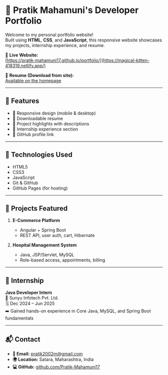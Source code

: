 # 💼 Pratik Mahamuni's Developer Portfolio

Welcome to my personal portfolio website!  
Built using **HTML**, **CSS**, and **JavaScript**, this responsive website showcases my projects, internship experience, and resume.

🔗 **Live Website:**  
[https://pratik-mahamuni17.github.io/portfolio/](https://magical-kitten-418319.netlify.app/)

📄 **Resume (Download from site):**  
[Available on the homepage](https://pratik-mahamuni17.github.io/portfolio/)

---

## 📌 Features

- 🔹 Responsive design (mobile & desktop)
- 🔹 Downloadable resume
- 🔹 Project highlights with descriptions
- 🔹 Internship experience section
- 🔹 GitHub profile link

---

## 🔧 Technologies Used

- HTML5
- CSS3
- JavaScript
- Git & GitHub
- GitHub Pages (for hosting)

---

## 🧠 Projects Featured

1. **E-Commerce Platform**
   - Angular + Spring Boot
   - REST API, user auth, cart, Hibernate

2. **Hospital Management System**
   - Java, JSP/Servlet, MySQL
   - Role-based access, appointments, billing

---

## 💼 Internship

**Java Developer Intern**  
📍 Sunyu Infotech Pvt. Ltd.  
🗓️ Dec 2024 – Jun 2025  
➡️ Gained hands-on experience in Core Java, MySQL, and Spring Boot fundamentals

---

## 📬 Contact

- **📧 Email:** pratik2002m@gmail.com  
- **🌍 Location:** Satara, Maharashtra, India  
- **💻 GitHub:** [github.com/Pratik-Mahamuni17](https://github.com/Pratik-Mahamuni17)
